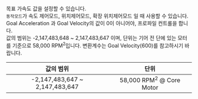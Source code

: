 목표 가속도 값을 설정할 수 있습니다.  
`동작모드`가 속도 제어모드, 위치제어모드, 확장 위치제어모드 일 때 사용할 수 있습니다. Goal Acceleration 과 Goal Velocity의 값이 0이 아니어야, 프로파일 컨트롤을 합니다.  
값의 범위는 -2,147,483,648 ~ 2,147,483,647 이며, 단위는 기어 전 단에 있는 모터를 기준으로 58,000 RPM<sup>2</sup>입니다. 변환계수는 Goal Velocity(600)를 참고하시기 바랍니다.

|값의 범위 | 단위 |
| :---: | :---: |
|-2,147,483,647 ~ 2,147,483,647|58,000 RPM<sup>2</sup> @ Core Motor|

